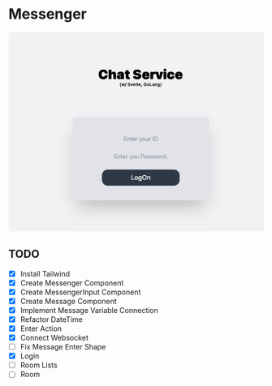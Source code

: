 # Messenger
![MAIN](./src/assets/main.png)

## TODO
-[x] Install Tailwind  
-[x] Create Messenger Component  
-[x] Create MessengerInput Component  
-[x] Create Message Component  
-[x] Implement Message Variable Connection  
-[x] Refactor DateTime  
-[x] Enter Action  
-[x] Connect Websocket  
-[ ] Fix Message Enter Shape  
-[x] Login  
-[ ] Room Lists  
-[ ] Room